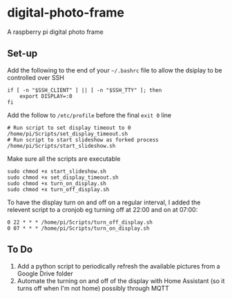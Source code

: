 # digital-photo-frame
A raspberry pi digital photo frame

## Set-up

Add the following to the end of your `~/.bashrc` file to allow the dsiplay to be controlled over SSH

```
if [ -n "$SSH_CLIENT" ] || [ -n "$SSH_TTY" ]; then
	export DISPLAY=:0
fi
```
Add the follow to `/etc/profile` before the final `exit 0` line

```
# Run script to set display timeout to 0
/home/pi/Scripts/set_display_timeout.sh
# Run script to start slideshow as forked process
/home/pi/Scripts/start_slideshow.sh
```

Make sure all the scripts are executable
```
sudo chmod +x start_slideshow.sh
sudo chmod +x set_display_timeout.sh
sudo chmod +x turn_on_display.sh
sudo chmod +x turn_off_display.sh
```

To have the display turn on and off on a regular interval, I added the relevent script to a cronjob eg turning off at 22:00 and on at 07:00:
```
0 22 * * * /home/pi/Scripts/turn_off_display.sh
0 07 * * * /home/pi/Scripts/turn_on_display.sh
```

## To Do

1. Add a python script to periodically refresh the available pictures from a Google Drive folder
2. Automate the turning on and off of the display with Home Assistant (so it turns off when I'm not home) possibly through MQTT
